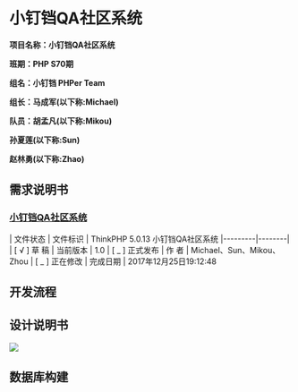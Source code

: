 # 小钉铛QA社区系统 #
**项目名称：小钉铛QA社区系统**

**班期：PHP S70期**

**组名：小钉铛 PHPer Team**

**组长：马成军(以下称:Michael)**

**队员：胡孟凡(以下称:Mikou)**  

**孙夏莲(以下称:Sun)**  

**赵林勇(以下称:Zhao)**  

## 需求说明书 ##

### [小钉铛QA社区系统](http://www.ynolo.top) ###


|  文件状态  |  文件标识  |  ThinkPHP 5.0.13 小钉铛QA社区系统
|---------|--------|
| [ √ ] 草 稿 | 当前版本 |  1.0
| [ _ ] 正式发布 | 作 者 |  Michael、Sun、Mikou、Zhou
| [ _ ] 正在修改 | 完成日期 |  2017年12月25日19:12:48 


## 开发流程 ##


## 设计说明书 ##
![](https://i.imgur.com/UYZTLRm.png)


## 数据库构建 ##